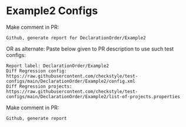 # Example2 Configs
Make comment in PR:
```
Github, generate report for DeclarationOrder/Example2
```
OR as alternate:
Paste below given to PR description to use such test configs:
```
Report label: DeclarationOrder/Example2
Diff Regression config: https://raw.githubusercontent.com/checkstyle/test-configs/main/DeclarationOrder/Example2/config.xml
Diff Regression projects: https://raw.githubusercontent.com/checkstyle/test-configs/main/DeclarationOrder/Example2/list-of-projects.properties
```
Make comment in PR:
```
Github, generate report
```
